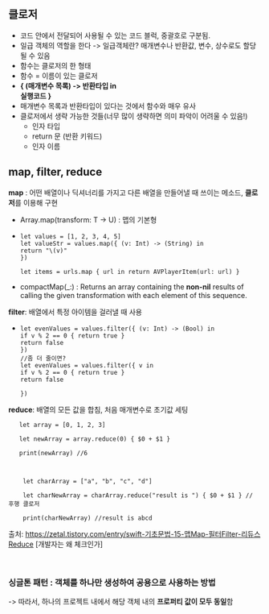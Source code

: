 ## 클로저
- 코드 안에서 전달되어 사용될 수 있는 코드 블럭, 중괄호로 구분됨.
- 일급 객체의 역할을 한다
-> 일급객체란? 매개변수나 반환값, 변수, 상수로도 할당될 수 있음
- 함수는 클로저의 한 형태
- 함수 = 이름이 있는 클로저
-  **{ (매개변수 목록) -> 반환타입 in </br>
        실행코드 }**
 - 매개변수 목록과 반환타입이 있다는 것에서 함수와 매우 유사 
 - 클로저에서 생략 가능한 것들(너무 많이 생략하면 의미 파악이 어려울 수 있음!)
   - 인자 타입
   - return 문 (반환 키워드)
   - 인자 이름

##  map, filter, reduce 

**map** : 어떤 배열이나 딕셔너리를 가지고 다른 배열을 만들어낼 때 쓰이는 메소드, **클로저**를 이용해 구현
- Array.map(transform: T -> U) : 맵의 기본형
-     let values = [1, 2, 3, 4, 5]
      let valueStr = values.map({ (v: Int) -> (String) in 
      return "\(v)"
      })

      let items = urls.map { url in return AVPlayerItem(url: url) }

- compactMap(_:) :
Returns an array containing the **non-nil** results of calling the given transformation with each element of this sequence.

**filter**: 배열에서 특정 아이템을 걸러낼 때 사용
-     let evenValues = values.filter({ (v: Int) -> (Bool) in
      if v % 2 == 0 { return true }
      return false
      })
      //좀 더 줄이면? 
      let evenValues = values.filter({ v in 
      if v % 2 == 0 { return true }
      return false

      })

**reduce**: 배열의 모든 값을 합침, 처음 매개변수로 초기값 세팅

       let array = [0, 1, 2, 3]

       let newArray = array.reduce(0) { $0 + $1 }

       print(newArray) //6

        

        let charArray = ["a", "b", "c", "d"]

        let charNewArray = charArray.reduce("result is ") { $0 + $1 } // 후행 클로저 

        print(charNewArray) //result is abcd
출처: https://zetal.tistory.com/entry/swift-기초문법-15-맵Map-필터Filter-리듀스Reduce [개발자는 왜 체크인가]

<br>

### 싱글톤 패턴 : 객체를 하나만 생성하여 공용으로 사용하는 방법
-> 따라서, 하나의 프로젝트 내에서 해당 객체 내의 **프로퍼티 값이 모두 동일**함




